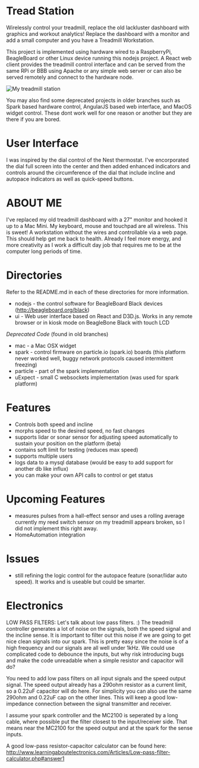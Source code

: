 Tread Station
=============

Wirelessly control your treadmill, replace the old lackluster dashboard with graphics and workout analytics! Replace the dashboard with a monitor and add a small computer and you have a Treadmill Workstation.

This project is implemented using hardware wired to a RaspberryPi, BeagleBoard or other Linux device running this nodejs project. A React web client provides the treadmill control interface and can be served from the same RPi or BBB using Apache or any simple web server or can also be served remotely and connect to the hardware node.

![My treadmill station](https://hackster.imgix.net/uploads/image/file/80916/IMG_6697.jpg?auto=compress%2Cformat&w=1280&h=960&fit=max)

You may also find some deprecated projects in older branches such as Spark based hardware control, AngularJS based web interface, and MacOS widget control. These dont work well for one reason or another but they are there if you are bored.


User Interface
==============
I was inspired by the dial control of the Nest thermostat. I've encorporated the dial full screen into the center and then added enhanced indicators and controls around the circumference of the dial that include incline and autopace indicators as well as quick-speed buttons.



ABOUT ME
========
I've replaced my old treadmill dashboard with a 27" monitor and hooked it up to a Mac Mini. My keyboard, mouse and touchpad are all wireless. This is sweet! A workstation without the wires and controllable via a web page. This should help get me back to health. Already I feel more energy, and more creativity as I work a difficult day job that requires me to be at the computer long periods of time.

Directories
===========
Refer to the README.md in each of these directories for more information.
  * nodejs - the control software for BeagleBoard Black devices (http://beagleboard.org/black)
  * ui - Web user interface based on React and D3D.js. Works in any remote browser or in kiosk mode on BeagleBone Black with touch LCD

*Deprecated Code* (found in old branches)
  * mac - a Mac OSX widget 
  * spark - control firmware on particle.io (spark.io) boards (this platform never worked well, buggy network protocols caused intermittent freezing)
  * particle - part of the spark implementation
  * uExpect - small C websockets implementation (was used for spark platform)


Features
========
  * Controls both speed and incline
  * morphs speed to the desired speed, no fast changes
  * supports lidar or sonar sensor for adjusting speed automatically to sustain your position on the platform (beta)
  * contains soft limit for testing (reduces max speed)
  * supports multiple users
  * logs data to a mysql database (would be easy to add support for another db like influx)
  * you can make your own API calls to control or get status

Upcoming Features
=================
  * measures pulses from a hall-effect sensor and uses a rolling average
        currently my reed switch sensor on my treadmill appears broken, so I did not implement this right away.
  * HomeAutomation integration

Issues
======
  * still refining the logic control for the autopace feature (sonar/lidar auto speed). It works and is useable but could be smarter.


Electronics
===========

LOW PASS FILTERS:
  Let's talk about low pass filters. :)  The treadmill controller generates a lot of noise on the signals, both the speed
  signal and the incline sense. It is important to filter out this noise if we are going to get nice clean signals into
  our spark. This is pretty easy since the noise is of a high frequency and our signals are all well under 1kHz. We could
  use complicated code to debounce the inputs, but why risk introducing bugs and make the code unreadable when a simple
  resistor and capacitor will do?
  
  You need to add low pass filters on all input signals and the speed output signal. The speed output already has a 290ohm
  resistor as a current limit, so a 0.22uF capacitor will do here. For simplicity you can also use the same 290ohm and 0.22uF
  cap on the other lines. This will keep a good low-impedance connection between the signal transmitter and receiver.
  
  I assume your spark controller and the MC2100 is seperated by a long cable, where possible put the filter closest to the
  input/receiver side. That means near the MC2100 for the speed output and at the spark for the sense inputs.
  
  A good low-pass resistor-capacitor calculator can be found here:
  http://www.learningaboutelectronics.com/Articles/Low-pass-filter-calculator.php#answer1
  
